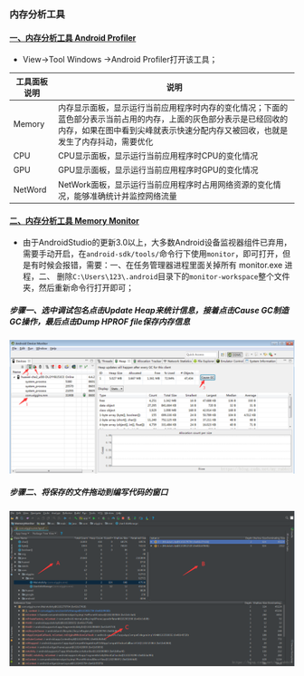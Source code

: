 ### 内存分析工具 
#### [一、内存分析工具 Android Profiler]()
+ View->Tool Windows ->Android Profiler打开该工具；

|工具面板说明|说明|
|------|------|
|Memory|内存显示面板，显示运行当前应用程序时内存的变化情况；下面的蓝色部分表示当前占用的内存，上面的灰色部分表示是已经回收的内存，如果在图中看到尖峰就表示快速分配内存又被回收，也就是发生了内存抖动，需要优化|
|CPU|CPU显示面板，显示运行当前应用程序时CPU的变化情况|
|GPU|GPU显示面板，显示运行当前应用程序时GPU的变化情况|
|NetWord|NetWork面板，显示运行当前应用程序时占用网络资源的变化情况，能够准确统计并监控网络流量|

#### [二、内存分析工具 Memory Monitor]()
+ 由于AndroidStudio的更新3.0以上，大多数Android设备监视器组件已弃用，需要手动开启，在`android-sdk/tools/`命令行下使用`monitor`，即可打开，但是有时候会报错，需要：一、在任务管理器进程里面关掉所有 monitor.exe 进程，二、 删除`C:\Users\123\.android`目录下的`monitor-workspace`整个文件夹，然后重新命令行打开即可；
##### 步骤一、选中调试包名点击Update Heap来统计信息，接着点击Cause GC制造GC操作，最后点击Dump HPROF file保存内存信息
![image](https://github.com/ningbaoqi/PerformanceOptimization/blob/master/gif/neicun1.jpg)
##### 步骤二、将保存的文件拖动到编写代码的窗口
![image](https://github.com/ningbaoqi/PerformanceOptimization/blob/master/gif/neicun2.jpg)
